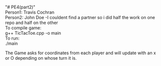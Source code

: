 "# PE4(part2)"  
Person1: Travis Cochran  
Person2: John Doe -I couldent find a partner so i did half the work on one repo and half on the other   
To compile game:   
g++ TicTacToe.cpp -o main  
To run:  
./main  


The Game asks for coordinates from each player and will update with an x or O depending on whose turn it is.   
